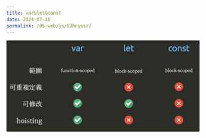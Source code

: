```yaml
---
title: var&let&const
date: 2024-07-16
permalink: /05-web/js/02hnyssr/
---
```





![image-20240715131445838](./img/image-20240715131445838.png)